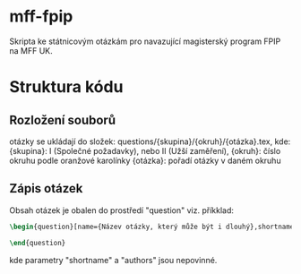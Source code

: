 # mff-fpip

Skripta ke státnicovým otázkám pro navazující magisterský program FPIP na MFF UK.

# Struktura kódu

## Rozložení souborů

otázky se ukládají do složek: questions/{skupina}/{okruh}/{otázka}.tex, kde:
{skupina}: I (Společné požadavky), nebo II (Užší zaměření),
{okruh}: číslo okruhu podle oranžové karolínky
{otázka}: pořadí otázky v daném okruhu

## Zápis otázek

Obsah otázek je obalen do prostředí "question" viz. příkklad:

```latex
\begin{question}[name={Název otázky, který může být i dlouhý},shortname={Krátký název pro obsah},authors={Autor1, Autor2}]

\end{question}
```

kde parametry "shortname" a "authors" jsou nepovinné.
